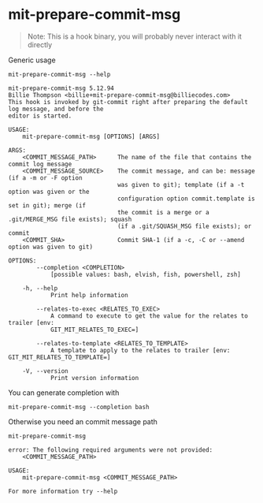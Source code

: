 # mit-prepare-commit-msg

> Note: This is a hook binary, you will probably never interact with it directly

Generic usage

``` shell,script(expected_exit_code=0)
mit-prepare-commit-msg --help
```

``` shell,verify(stream=stdout)
mit-prepare-commit-msg 5.12.94
Billie Thompson <billie+mit-prepare-commit-msg@billiecodes.com>
This hook is invoked by git-commit right after preparing the default log message, and before the
editor is started.

USAGE:
    mit-prepare-commit-msg [OPTIONS] [ARGS]

ARGS:
    <COMMIT_MESSAGE_PATH>      The name of the file that contains the commit log message
    <COMMIT_MESSAGE_SOURCE>    The commit message, and can be: message (if a -m or -F option
                               was given to git); template (if a -t option was given or the
                               configuration option commit.template is set in git); merge (if
                               the commit is a merge or a .git/MERGE_MSG file exists); squash
                               (if a .git/SQUASH_MSG file exists); or commit
    <COMMIT_SHA>               Commit SHA-1 (if a -c, -C or --amend option was given to git)

OPTIONS:
        --completion <COMPLETION>
            [possible values: bash, elvish, fish, powershell, zsh]

    -h, --help
            Print help information

        --relates-to-exec <RELATES_TO_EXEC>
            A command to execute to get the value for the relates to trailer [env:
            GIT_MIT_RELATES_TO_EXEC=]

        --relates-to-template <RELATES_TO_TEMPLATE>
            A template to apply to the relates to trailer [env: GIT_MIT_RELATES_TO_TEMPLATE=]

    -V, --version
            Print version information
```

You can generate completion with

``` shell,script(expected_exit_code=0)
mit-prepare-commit-msg --completion bash
```

Otherwise you need an commit message path

``` shell,script(expected_exit_code=2)
mit-prepare-commit-msg
```

``` shell,verify(stream=stderr)
error: The following required arguments were not provided:
    <COMMIT_MESSAGE_PATH>

USAGE:
    mit-prepare-commit-msg <COMMIT_MESSAGE_PATH>

For more information try --help
```


